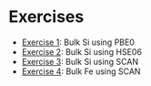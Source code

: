 # Exercises

 - [Exercise 1](exercise1/README.md): Bulk Si using PBE0
 - [Exercise 2](exercise2/README.md): Bulk Si using HSE06
 - [Exercise 3](exercise3/README.md): Bulk Si using SCAN
 - [Exercise 4](exercise4/README.md): Bulk Fe using SCAN


